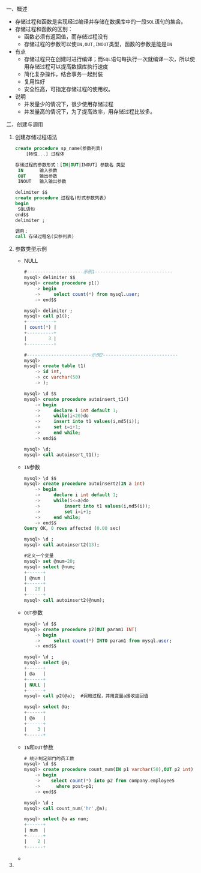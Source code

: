 一、概述

- 存储过程和函数是实现经过编译并存储在数据库中的一段`SQL`语句的集合。
- 存储过程和函数的区别：
  - 函数必须有返回值，而存储过程没有
  - 存储过程的参数可以使`IN,OUT,INOUT`类型，函数的参数是能是`IN`
- 有点
  - 存储过程只在创建时进行编译；而`SQL`语句每执行一次就编译一次，所以使用存储过程可以提高数据库执行速度
  - 简化复杂操作，结合事务一起封装
  - 复用性好
  - 安全性高，可指定存储过程的使用权。
- 说明
  - 并发量少的情况下，很少使用存储过程
  - 并发量高的情况下，为了提高效率，用存储过程比较多。

二、创建与调用

1. 创建存储过程语法

   ```sql
   create procedure sp_name(参数列表)
       [特性...] 过程体
   
   存储过程的参数形式：[IN|OUT|INOUT] 参数名 类型
   	IN		输入参数
   	OUT		输出参数
   	INOUT	输入输出参数
   
   delimiter $$
   create procedure 过程名(形式参数列表)
   begin
   	SQL语句
   end$$
   delimiter ;
   
   调用：
   call 存储过程名(实参列表)
   ```

2. 参数类型示例

   - NULL

     ```sql
     #---------------------示例1-----------------------------
     mysql> delimiter $$
     mysql> create procedure p1()
         -> begin
         ->     select count(*) from mysql.user;
         -> end$$
     
     mysql> delimiter ;
     mysql> call p1();
     +----------+
     | count(*) |
     +----------+
     |        3 |
     +----------+
     
     #------------------------示例2----------------------------
     mysql> 
     mysql> create table t1(
         -> id int,
         -> cc varchar(50)
         -> );
     
     mysql> \d $$
     mysql> create procedure autoinsert_t1()
         -> begin
         ->     declare i int default 1;
         ->     while(i<20)do
         ->     insert into t1 values(i,md5(i));
         ->     set i=i+1;
         ->     end while;
         -> end$$
     
     mysql> \d;
     mysql> call autoinsert_t1();
     ```

   - `IN`参数

     ```sql
     mysql> \d $$
     mysql> create procedure autoinsert2(IN a int)
         -> begin 
         ->     declare i int default 1;
         ->     while(i<=a)do
         ->         insert into t1 values(i,md5(i));
         ->         set i=i+1;
         ->     end while;
         -> end$$
     Query OK, 0 rows affected (0.00 sec)
     
     mysql> \d ;
     mysql> call autoinsert2(13);
     
     #定义一个变量
     mysql> set @num=20;
     mysql> select @num;
     +------+
     | @num |
     +------+
     |   20 |
     +------+
     mysql> call autoinsert2(@num);
     ```

   - `OUT`参数

     ```sql
     mysql> \d $$
     mysql> create procedure p2(OUT param1 INT)
         -> begin
         ->     select count(*) INTO param1 from mysql.user;
         -> end$$
     
     mysql> \d ;
     mysql> select @a;
     +------+
     | @a   |
     +------+
     | NULL |
     +------+
     mysql> call p2(@a);  #调用过程，并用变量a接收返回值
     
     mysql> select @a;
     +------+
     | @a   |
     +------+
     |    3 |
     +------+
     ```

   - `IN`和`OUT`参数

     ```sql
     # 统计制定部门的员工数
     mysql> \d $$
     mysql> create procedure count_num(IN p1 varchar(50),OUT p2 int)
         -> begin
         ->    select count(*) into p2 from company.employee5
         ->      where post=p1;
         -> end$$
     
     mysql> \d ;
     mysql> call count_num('hr',@a);
     
     mysql> select @a as num;
     +------+
     | num  |
     +------+
     |    2 |
     +------+
     ```

   - 

3. 